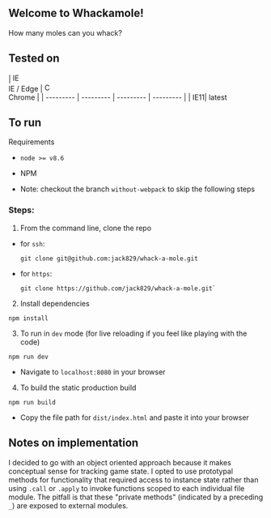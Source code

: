 ## Welcome to Whackamole!
How many moles can you whack?

## Tested on
| [<img src="https://raw.githubusercontent.com/godban/browsers-support-badges/master/src/images/edge.png" alt="IE / Edge" width="16px" height="16px" />](http://godban.github.io/browsers-support-badges/)</br>IE / Edge | [<img src="https://raw.githubusercontent.com/godban/browsers-support-badges/master/src/images/chrome.png" alt="Chrome" width="16px" height="16px" />](http://godban.github.io/browsers-support-badges/)</br>Chrome |
| --------- | --------- | --------- | --------- |
| IE11| latest


## To run
Requirements
* `node >= v8.6`
* NPM

* Note: checkout the branch `without-webpack` to skip the following steps

### Steps:
1. From the command line, clone the repo
* for `ssh`:
  ```
  git clone git@github.com:jack829/whack-a-mole.git
  ```
* for `https`:
  ```
  git clone https://github.com/jack829/whack-a-mole.git`
  ```

2. Install dependencies
```
npm install
```

3. To run in `dev` mode (for live reloading if you feel like playing with the code)
```
npm run dev
```
* Navigate to `localhost:8080` in your browser

4. To build the static production build
```
npm run build
```

* Copy the file path for `dist/index.html` and paste it into your browser

## Notes on implementation
I decided to go with an object oriented approach because it makes conceptual sense for tracking game state. I opted to use prototypal methods for functionality that required access to instance state rather than using `.call` or `.apply` to invoke functions scoped to each individual file module. The pitfall is that these "private methods" (indicated by a preceding `_`) are exposed to external modules.
